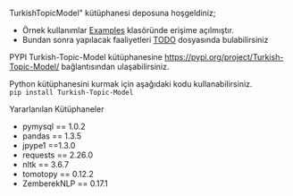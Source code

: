 TurkishTopicModel" kütüphanesi deposuna hoşgeldiniz;<br>
<ul>
  <li>Örnek kullanımlar <a href="https://github.com/cimenwd/TurkishTopicModel/blob/main/Examples">Examples</a> klasöründe erişime açılmıştır.</li>
  <li>Bundan sonra yapılacak faaliyetleri <a href="https://github.com/cimenwd/TurkishTopicModel/blob/main/TODO">TODO</a> dosyasında bulabilirsiniz</li>
</ul>

PYPI Turkish-Topic-Model kütüphanesine <a href="https://pypi.org/project/Turkish-Topic-Model/">https://pypi.org/project/Turkish-Topic-Model/</a> bağlantısından ulaşabilirsiniz.

Python kütüphanesini kurmak için aşağıdaki kodu kullanabilirsiniz.<br>
<code>pip install Turkish-Topic-Model</code>


Yararlanılan Kütüphaneler
<ul>
  <li>pymysql == 1.0.2</li>
 <li>pandas == 1.3.5</li>
 <li>jpype1 ==1.3.0</li>
 <li>requests == 2.26.0</li>
 <li>nltk == 3.6.7</li>
 <li>tomotopy == 0.12.2</li>
   <li>ZemberekNLP == 0.17.1</li>
  </ul>


